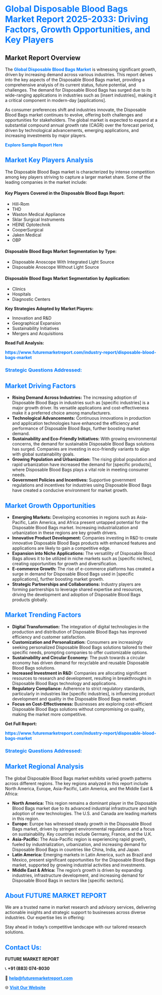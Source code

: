 <h1 style="color: #007BFF;">Global Disposable Blood Bags Market Report 2025-2033: Driving Factors, Growth Opportunities, and Key Players</h1>

<section id="overview">
<h2>Market Report Overview</h2>
<p>The <a href="https://www.futuremarketreport.com/industry-report/disposable-blood-bags-market" style="color: #007BFF; text-decoration: none;"><strong>Global Disposable Blood Bags Market</strong></a> is witnessing significant growth, driven by increasing demand across various industries. This report delves into the key aspects of the Disposable Blood Bags market, providing a comprehensive analysis of its current status, future potential, and challenges. The demand for Disposable Blood Bags has surged due to its wide-ranging applications in industries such as [insert industries], making it a critical component in modern-day [applications].</p>
<p>As consumer preferences shift and industries innovate, the Disposable Blood Bags market continues to evolve, offering both challenges and opportunities for stakeholders. The global market is expected to expand at a substantial compound annual growth rate (CAGR) over the forecast period, driven by technological advancements, emerging applications, and increasing investments by major players.</p>
</section>

<section id="overview">
<p><a href="https://www.futuremarketreport.com/request-sample/reportId=34449" style="color: #007BFF; text-decoration: none;"><strong>Explore Sample Report Here</strong></a></p>
</section>

<section id="key-players">
<h2 style="color: #007BFF;">Market Key Players Analysis</h2>
<p>The Disposable Blood Bags market is characterized by intense competition among key players striving to capture a larger market share. Some of the leading companies in the market include:</p>
<h4>Key Players Covered in the Disposable Blood Bags Report:</h4>
<ul><li>Hill-Rom</li><li>THD</li><li>Waston Medical Appliance</li><li>Sklar Surgical Instruments</li><li>HEINE Optotechnik</li><li>CooperSurgical</li><li>Jaken Medical</li><li>OBP</li></ul>
<h4>Disposable Blood Bags Market Segmentation by Type:</h4>
<ul><li>Disposable Anoscope With Integrated Light Source</li><li>Disposable Anoscope Without Light Source</li></ul>

<h4>Disposable Blood Bags Market Segmentation by Application:</h4>
<ul><li>Clinics</li><li>Hospitals</li><li>Diagnostic Centers</li></ul>
<p><strong>Key Strategies Adopted by Market Players:</strong></p>
<ul>
<li>Innovation and R&D</li>
<li>Geographical Expansion</li>
<li>Sustainability Initiatives</li>
<li>Mergers and Acquisitions</li>
</ul>
</section>

<section>
<p><strong>Read Full Analysis: </strong></p><a href="https://www.futuremarketreport.com/industry-report/disposable-blood-bags-market" style="color: #007BFF; text-decoration: none;"><strong>https://www.futuremarketreport.com/industry-report/disposable-blood-bags-market</strong></a>
<h3 style="color: #007BFF;">Strategic Questions Addressed:</h3>
</section>

<section id="driving-factors">
<h2 style="color: #007BFF;">Market Driving Factors</h2>
<ul>
<li><strong>Rising Demand Across Industries:</strong> The increasing adoption of Disposable Blood Bags in industries such as [specific industries] is a major growth driver. Its versatile applications and cost-effectiveness make it a preferred choice among manufacturers.</li>
<li><strong>Technological Advancements:</strong> Continuous innovations in production and application technologies have enhanced the efficiency and performance of Disposable Blood Bags, further boosting market demand.</li>
<li><strong>Sustainability and Eco-Friendly Initiatives:</strong> With growing environmental concerns, the demand for sustainable Disposable Blood Bags solutions has surged. Companies are investing in eco-friendly variants to align with global sustainability goals.</li>
<li><strong>Growing Population and Urbanization:</strong> The rising global population and rapid urbanization have increased the demand for [specific products], where Disposable Blood Bags plays a vital role in meeting consumer needs.</li>
<li><strong>Government Policies and Incentives:</strong> Supportive government regulations and incentives for industries using Disposable Blood Bags have created a conducive environment for market growth.</li>
</ul>
</section>

<section id="growth-opportunities">
<h2 style="color: #007BFF;">Market Growth Opportunities</h2>
<ul>
<li><strong>Emerging Markets:</strong> Developing economies in regions such as Asia-Pacific, Latin America, and Africa present untapped potential for the Disposable Blood Bags market. Increasing industrialization and urbanization in these regions are key growth drivers.</li>
<li><strong>Innovative Product Development:</strong> Companies investing in R&D to create innovative Disposable Blood Bags products with enhanced features and applications are likely to gain a competitive edge.</li>
<li><strong>Expansion into Niche Applications:</strong> The versatility of Disposable Blood Bags allows it to be utilized in niche markets such as [specific niches], creating opportunities for growth and diversification.</li>
<li><strong>E-commerce Growth:</strong> The rise of e-commerce platforms has created a surge in demand for Disposable Blood Bags used in [specific applications], further boosting market growth.</li>
<li><strong>Strategic Partnerships and Collaborations:</strong> Industry players are forming partnerships to leverage shared expertise and resources, driving the development and adoption of Disposable Blood Bags products globally.</li>
</ul>
</section>

<section id="trending-factors">
<h2 style="color: #007BFF;">Market Trending Factors</h2>
<ul>
<li><strong>Digital Transformation:</strong> The integration of digital technologies in the production and distribution of Disposable Blood Bags has improved efficiency and customer satisfaction.</li>
<li><strong>Customization and Personalization:</strong> Consumers are increasingly seeking personalized Disposable Blood Bags solutions tailored to their specific needs, prompting companies to offer customizable options.</li>
<li><strong>Sustainability and Circular Economy:</strong> The push towards a circular economy has driven demand for recyclable and reusable Disposable Blood Bags solutions.</li>
<li><strong>Increased Investment in R&D:</strong> Companies are allocating significant resources to research and development, resulting in breakthroughs in Disposable Blood Bags technology and applications.</li>
<li><strong>Regulatory Compliance:</strong> Adherence to strict regulatory standards, particularly in industries like [specific industries], is influencing product development and quality in the Disposable Blood Bags market.</li>
<li><strong>Focus on Cost-Effectiveness:</strong> Businesses are exploring cost-efficient Disposable Blood Bags solutions without compromising on quality, making the market more competitive.</li>
</ul>
</section>

<section>
<p><strong>Get Full Report: </strong></p><a href="https://www.futuremarketreport.com/industry-report/disposable-blood-bags-market" style="color: #007BFF; text-decoration: none;"><strong>https://www.futuremarketreport.com/industry-report/disposable-blood-bags-market</strong></a>
<h3 style="color: #007BFF;">Strategic Questions Addressed:</h3>
</section>


<section id="regional-analysis">
<h2 style="color: #007BFF;">Market Regional Analysis</h2>
<p>The global Disposable Blood Bags market exhibits varied growth patterns across different regions. The key regions analyzed in this report include North America, Europe, Asia-Pacific, Latin America, and the Middle East & Africa:</p>
<ul>
<li><strong>North America:</strong> This region remains a dominant player in the Disposable Blood Bags market due to its advanced industrial infrastructure and high adoption of new technologies. The U.S. and Canada are leading markets in this region.</li>
<li><strong>Europe:</strong> Europe has witnessed steady growth in the Disposable Blood Bags market, driven by stringent environmental regulations and a focus on sustainability. Key countries include Germany, France, and the U.K.</li>
<li><strong>Asia-Pacific:</strong> The Asia-Pacific region is experiencing rapid growth, fueled by industrialization, urbanization, and increasing demand for Disposable Blood Bags in countries like China, India, and Japan.</li>
<li><strong>Latin America:</strong> Emerging markets in Latin America, such as Brazil and Mexico, present significant opportunities for the Disposable Blood Bags market, supported by growing industrial activities and investments.</li>
<li><strong>Middle East & Africa:</strong> The region’s growth is driven by expanding industries, infrastructure development, and increasing demand for Disposable Blood Bags in sectors like [specific sectors].</li>
</ul>
</section>

<footer>
<h2 style="color: #007BFF;">About FUTURE MARKET REPORT</h2>
<p>We are a trusted name in market research and advisory services, delivering actionable insights and strategic support to businesses across diverse industries. Our expertise lies in offering:</p>

<p>Stay ahead in today’s competitive landscape with our tailored research solutions.</p>

<h2 style="color: #007BFF;">Contact Us:</h2>
<p><strong>FUTURE MARKET REPORT</strong></p>
<p>📞 <strong>+91 (883) 074-8030</strong></p>
<p>📧 <strong><a href="mailto:help@futuremarketreport.com" style="color: #007BFF;">help@futuremarketreport.com</a></strong></p>
<p>🌐 <strong><a href="https://www.futuremarketreport.com/" style="color: #007BFF;">Visit Our Website</a></strong></p>
</footer>